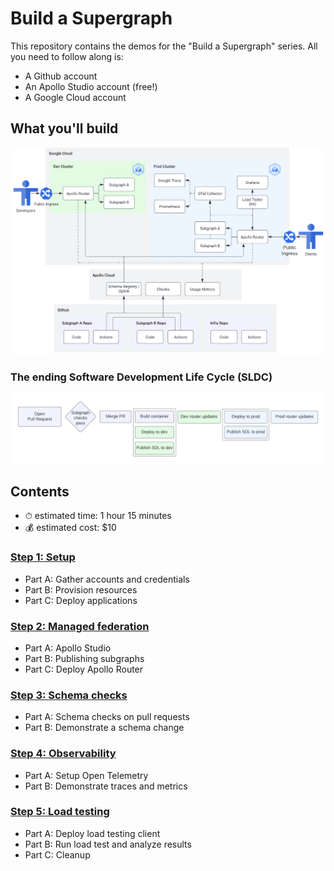 # Build a Supergraph

This repository contains the demos for the "Build a Supergraph" series. All you need to follow along is:

- A Github account
- An Apollo Studio account (free!)
- A Google Cloud account

## What you'll build

![Architecture diagram of the supergraph](build-a-supergraph.png)

### The ending Software Development Life Cycle (SLDC)

![Software Development Life Cycle](sdlc.png)

## Contents

- ⏱ estimated time: 1 hour 15 minutes
- 💰 estimated cost: $10

### [Step 1: Setup](/01-setup)

- Part A: Gather accounts and credentials
- Part B: Provision resources
- Part C: Deploy applications

### [Step 2: Managed federation](/02-managed-federation)

- Part A: Apollo Studio
- Part B: Publishing subgraphs
- Part C: Deploy Apollo Router

### [Step 3: Schema checks](/03-schema-checks)

- Part A: Schema checks on pull requests
- Part B: Demonstrate a schema change

### [Step 4: Observability](/04-observability)

- Part A: Setup Open Telemetry
- Part B: Demonstrate traces and metrics

### [Step 5: Load testing](/05-load-testing)

- Part A: Deploy load testing client
- Part B: Run load test and analyze results
- Part C: Cleanup
